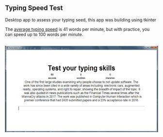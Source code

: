 ## Typing Speed Test

Desktop app to assess your typing seed, this app was building using tkinter

The [average typing speed](https://www.ratatype.com/learn/average-typing-speed/) is 41 words per minute,
but with practice, you can speed up to 100 words per minute.

<h2 align="center">
  <img src="typing_speed_test_gif.gif" />
</h2>